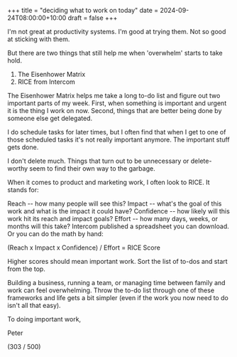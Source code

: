 +++
title = "deciding what to work on today"
date = 2024-09-24T08:00:00+10:00
draft = false
+++

I'm not great at productivity systems. I'm good at trying them. Not so good at sticking with them.

But there are two things that still help me when 'overwhelm' starts to take hold.

1. The Eisenhower Matrix
2. RICE from Intercom

The Eisenhower Matrix helps me take a long to-do list and figure out two important parts of my week. First, when something is important and urgent it is the thing I work on now. Second, things that are better being done by someone else get delegated.

I do schedule tasks for later times, but I often find that when I get to one of those scheduled tasks it's not really important anymore. The important stuff gets done.

I don't delete much. Things that turn out to be unnecessary or delete-worthy seem to find their own way to the garbage.

When it comes to product and marketing work, I often look to RICE. It stands for:

Reach -- how many people will see this?
Impact -- what's the goal of this work and what is the impact it could have?
Confidence -- how likely will this work hit its reach and impact goals?
Effort -- how many days, weeks, or months will this take?
​Intercom published a spreadsheet you can download. Or you can do the math by hand:

(Reach x Impact x Confidence) / Effort = RICE Score

Higher scores should mean important work. Sort the list of to-dos and start from the top.

Building a business, running a team, or managing time between family and work can feel overwhelming. Throw the to-do list through one of these frameworks and life gets a bit simpler (even if the work you now need to do isn't all that easy).

To doing important work,

Peter

(303 / 500)